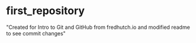 # first_repository
 "Created for Intro to Git and GitHub from fredhutch.io and modified readme to see commit changes"
